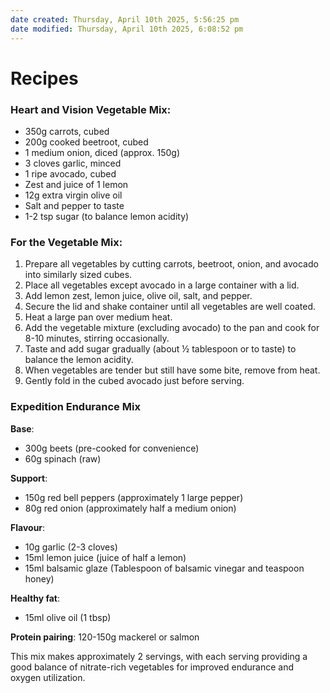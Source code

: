 ```yaml
---
date created: Thursday, April 10th 2025, 5:56:25 pm
date modified: Thursday, April 10th 2025, 6:08:52 pm
---
```


# Recipes

### Heart and Vision Vegetable Mix:
- 350g carrots, cubed
- 200g cooked beetroot, cubed
- 1 medium onion, diced (approx. 150g)
- 3 cloves garlic, minced
- 1 ripe avocado, cubed
- Zest and juice of 1 lemon
- 12g extra virgin olive oil
- Salt and pepper to taste
- 1-2 tsp sugar (to balance lemon acidity)

### For the Vegetable Mix:
1. Prepare all vegetables by cutting carrots, beetroot, onion, and avocado into similarly sized cubes.
2. Place all vegetables except avocado in a large container with a lid.
3. Add lemon zest, lemon juice, olive oil, salt, and pepper.
4. Secure the lid and shake container until all vegetables are well coated.
5. Heat a large pan over medium heat.
6. Add the vegetable mixture (excluding avocado) to the pan and cook for 8-10 minutes, stirring occasionally.
7. Taste and add sugar gradually (about ½ tablespoon or to taste) to balance the lemon acidity.
8. When vegetables are tender but still have some bite, remove from heat.
9. Gently fold in the cubed avocado just before serving.
### Expedition Endurance Mix

**Base**:
- 300g beets (pre-cooked for convenience)
- 60g spinach (raw)

**Support**:
- 150g red bell peppers (approximately 1 large pepper)
- 80g red onion (approximately half a medium onion)

**Flavour**:
- 10g garlic (2-3 cloves)
- 15ml lemon juice (juice of half a lemon)
- 15ml balsamic glaze (Tablespoon of balsamic vinegar and teaspoon honey)

**Healthy fat**:
- 15ml olive oil (1 tbsp)

**Protein pairing**: 120-150g mackerel or salmon

This mix makes approximately 2 servings, with each serving providing a good balance of nitrate-rich vegetables for improved endurance and oxygen utilization.
